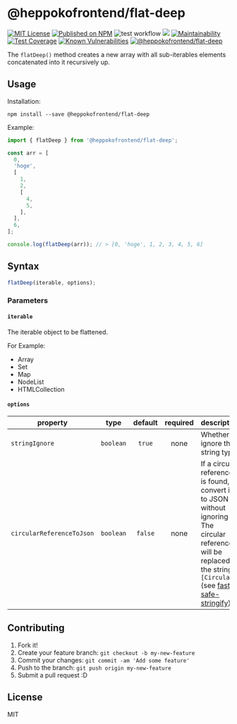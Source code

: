 # @heppokofrontend/flat-deep

[![MIT License](http://img.shields.io/badge/license-MIT-blue.svg?style=flat)](LICENSE) [![Published on NPM](https://img.shields.io/npm/v/@heppokofrontend/flat-deep.svg)](https://www.npmjs.com/package/@heppokofrontend/flat-deep) ![test workflow](https://github.com/heppokofrontend/flat-deep/actions/workflows/ci.yml/badge.svg)
 [![](https://data.jsdelivr.com/v1/package/npm/@heppokofrontend/flat-deep/badge)](https://www.jsdelivr.com/package/npm/@heppokofrontend/flat-deep) [![Maintainability](https://api.codeclimate.com/v1/badges/bacf4dcc44135e8ef5ec/maintainability)](https://codeclimate.com/github/heppokofrontend/flat-deep/maintainability) [![Test Coverage](https://api.codeclimate.com/v1/badges/bacf4dcc44135e8ef5ec/test_coverage)](https://codeclimate.com/github/heppokofrontend/flat-deep/test_coverage) [![Known Vulnerabilities](https://snyk.io/test/npm/@heppokofrontend/flat-deep/badge.svg)](https://snyk.io/test/npm/@heppokofrontend/flat-deep)
 [![@heppokofrontend/flat-deep](https://snyk.io/advisor/npm-package/@heppokofrontend/flat-deep/badge.svg)](https://snyk.io/advisor/npm-package/@heppokofrontend/flat-deep)


The `flatDeep()` method creates a new array with all sub-iterables elements concatenated into it recursively up.

## Usage

Installation:

```shell
npm install --save @heppokofrontend/flat-deep
```

Example: 

```javascript
import { flatDeep } from '@heppokofrontend/flat-deep';

const arr = [
  0,
  'hoge',
  [
    1,
    2,
    [
      4,
      5,
    ],
  ],
  6,
];

console.log(flatDeep(arr)); // > [0, 'hoge', 1, 2, 3, 4, 5, 6]
```

## Syntax

```ts
flatDeep(iterable, options);
```

### Parameters

#### `iterable`

The iterable object to be flattened.

For Example:

- Array
- Set
- Map
- NodeList
- HTMLCollection

#### `options`

|property|type|default|required|description|
|---|:-:|:-:|:-:|---|
|`stringIgnore`|`boolean`|`true`|none|Whether to ignore the string type.|
|`circularReferenceToJson`|`boolean`|`false`|none|If a circular reference is found, convert it to JSON without ignoring it. The circular reference will be replaced by the string `[Circular]` (see [fast-safe-stringify](https://www.npmjs.com/package/fast-safe-stringify)).|

## Contributing

1. Fork it!
2. Create your feature branch: `git checkout -b my-new-feature`
3. Commit your changes: `git commit -am 'Add some feature'`
4. Push to the branch: `git push origin my-new-feature`
5. Submit a pull request :D

## License

MIT
